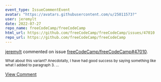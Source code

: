 ```yaml
---
event_type: IssueCommentEvent
avatar: "https://avatars.githubusercontent.com/u/25011573?"
user: jeremylt
date: 2022-07-27
repo_name: freeCodeCamp/freeCodeCamp
html_url: https://github.com/freeCodeCamp/freeCodeCamp/issues/47010
repo_url: https://github.com/freeCodeCamp/freeCodeCamp
---
```


<a href='https://github.com/jeremylt' target='_blank'>jeremylt</a> commented on issue <a href='https://github.com/freeCodeCamp/freeCodeCamp/issues/47010' target='_blank'>freeCodeCamp/freeCodeCamp#47010</a>.

<small>What about this variant? Anecdotally, I have had good success by saying something like what I added to paragraph 3....</small>

<a href='https://github.com/freeCodeCamp/freeCodeCamp/issues/47010' target='_blank'>View Comment</a>